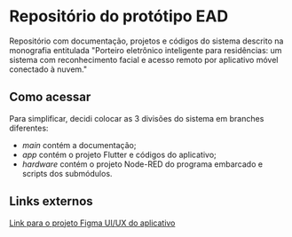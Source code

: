 # Repositório do protótipo EAD

Repositório com documentação, projetos e códigos do sistema descrito na monografia entitulada
"Porteiro eletrônico inteligente para residências: um sistema com reconhecimento facial e acesso remoto por aplicativo móvel conectado à nuvem."


## Como acessar

Para simplificar, decidi colocar as 3 divisões do sistema em branches diferentes:
  - *main* contém a documentação; 
  - *app* contém o projeto Flutter e códigos do aplicativo;
  - *hardware* contém o projeto Node-RED do programa embarcado e scripts dos submódulos.


## Links externos

[Link para o projeto Figma UI/UX do aplicativo](https://www.figma.com/file/BIUyAsGJzOzUYHVi0w3hX2/EAD-App---Design-%26-Wireframe?node-id=0%3A1)
